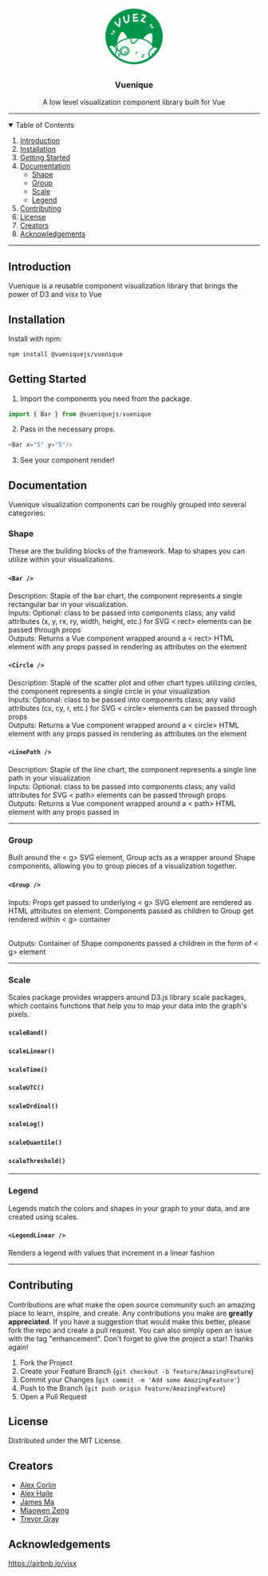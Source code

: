 <!-- HEADER -->
<br/>
<p align="center">
   <img src="./src/assets/placeholderLogo.svg" alt="Logo" height="120">
   <h3 align="center">Vuenique</h3>
   <p align="center">
      A low level visualization component library built for Vue
   </p>

   <!-- BADGES -->
</p>

<hr>

<!-- TABLE OF CONTENTS -->
<details open="open">
   <summary>Table of Contents</summary>
   <ol>
      <li><a href="#introduction">Introduction</a></li>
      <li><a href="#installation">Installation</a></li>
      <li><a href="#getting-started">Getting Started</a></li>
      <li>
         <a href="#documentation">Documentation</a>
         <ul>
            <li><a href="#shape">Shape</a></li>
            <li><a href="#group">Group</a></li>
            <li><a href="#scale">Scale</a></li>
            <li><a href="#legend">Legend</a></li>
         </ul>
      </li>
      <li><a href="#contributing">Contributing</a></li>
      <li><a href="#license">License</a></li>
      <li><a href="#creators">Creators</a></li>
      <li><a href="#acknowledgements">Acknowledgements</a></li>
   </ol>
</details>

<hr>

## Introduction
Vuenique is a reusable component visualization library that brings the power of D3 and visx to Vue

## Installation
Install with npm:

```sh
npm install @vueniquejs/vuenique
```
<!-- ```js
function () { return "This code is highlighted as Javascript!"}
``` -->
## Getting Started

1. Import the components you need from the package.
```js
import { Bar } from @vueniquejs/vuenique
```
2. Pass in the necessary props.
```js
<Bar x="5" y="5"/>
```
3. See your component render!

## Documentation
Vuenique visualization components can be roughly grouped into several categories:

### Shape
These are the building blocks of the framework. Map to shapes you can utilize within your visualizations.
#### `<Bar />`
Description: Staple of the bar chart, the component represents a single rectangular bar in your visualization.
<br/>
Inputs: Optional: class to be passed into components class; any valid attributes (x, y, rx, ry, width, height, etc.) for SVG < rect> elements can be passed through props
<br/>
Outputs: Returns a Vue component wrapped around a < rect> HTML element with any props passed in rendering as attributes on the element

#### `<Circle />`
Description: Staple of the scatter plot and other chart types utilizing circles, the component represents a single circle in your visualization
<br/>
Inputs: Optional: class to be passed into components class; any valid attributes (cx, cy, r, etc.) for SVG < circle> elements can be passed through props
<br/>
Outputs: Returns a Vue component wrapped around a < circle> HTML element with any props passed in rendering as attributes on the element

#### `<LinePath />`
Description: Staple of the line chart, the component represents a single line path in your visualization
<br/>
Inputs: Optional: class to be passed into components class; any valid attributes for SVG < path> elements can be passed through props
<br/>
Outputs: Returns a Vue component wrapped around a < path> HTML element with any props passed in

<hr>

### Group
Built around the < g> SVG element, Group acts as a wrapper around Shape components, allowing you to group pieces of a visualization together.
#### `<Group />`
Inputs: Props get passed to underlying < g> SVG element are rendered as HTML attributes on element. Components passed as children to Group  get rendered within < g> container

<br/>
Outputs: Container of Shape components passed a children in the form of < g> element

<hr>

### Scale
Scales package provides wrappers around D3.js library scale packages, which contains functions that help you to map your data into the graph's pixels.
#### `scaleBand()`
#### `scaleLinear()`
#### `scaleTime()`
#### `scaleUTC()`
#### `scaleOrdinal()`
#### `scaleLog()`
#### `scaleQuantile()`
#### `scaleThreshold()`
<hr>

### Legend
Legends match the colors and shapes in your graph to your data, and are created using scales.
#### `<LegendLinear />`
Renders a legend with values that increment in a linear fashion

<hr>

## Contributing
Contributions are what make the open source community such an amazing place to learn, inspire, and create. Any contributions you make are **greatly appreciated**.
If you have a suggestion that would make this better, please fork the repo and create a pull request. You can also simply open an issue with the tag "enhancement". Don't forget to give the project a star! Thanks again!
1. Fork the Project
2. Create your Feature Branch (`git checkout -b feature/AmazingFeature`)
3. Commit your Changes (`git commit -m 'Add some AmazingFeature'`)
4. Push to the Branch (`git push origin feature/AmazingFeature`)
5. Open a Pull Request

## License
Distributed under the MIT License.

## Creators
<ul>
   <li><a href="https://github.com/acorlin6">Alex Corlin</a></li>
   <li><a href="https://github.com/ahaile923">Alex Haile</a></li>
   <li><a href="https://github.com/jamesma1">James Ma</a></li>
   <li><a href="https://github.com/MiaowZ">Miaowen Zeng</a></li>
   <li><a href="https://github.com/tmg2549">Trevor Gray</a></li>
</ul>

## Acknowledgements
https://airbnb.io/visx
